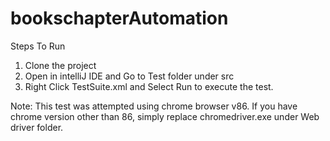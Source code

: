 # bookschapterAutomation


Steps To Run

1. Clone the project
2. Open in intelliJ IDE and Go to Test folder under src
3. Right Click TestSuite.xml and Select Run to execute the test. 

Note:
This test was attempted using chrome browser v86. If you have chrome version other than 86, simply replace chromedriver.exe under Web driver folder. 
